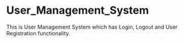 # User_Management_System
This is User Management System which has Login, Logout and User Registration functionality.
